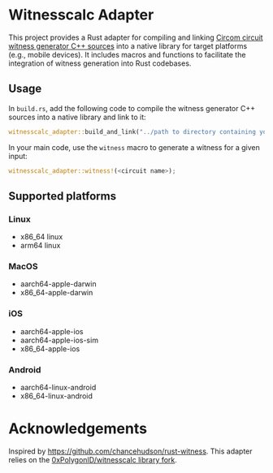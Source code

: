 # Witnesscalc Adapter

This project provides a Rust adapter for compiling and linking [Circom circuit witness generator C++ sources](https://docs.circom.io/getting-started/computing-the-witness/#computing-the-witness-with-c) into a native library for target platforms (e.g., mobile devices). It includes macros and functions to facilitate the integration of witness generation into Rust codebases.

## Usage

In `build.rs`, add the following code to compile the witness generator C++ sources into a native library and link to it:

```rust
witnesscalc_adapter::build_and_link("../path to directory containing your C++ sources");
```

In your main code, use the `witness` macro to generate a witness for a given input:

```rust
witnesscalc_adapter::witness!(<circuit name>);
```

## Supported platforms

### Linux

-   x86_64 linux
-   arm64 linux

### MacOS

-   aarch64-apple-darwin
-   x86_64-apple-darwin

### iOS

-   aarch64-apple-ios
-   aarch64-apple-ios-sim
-   x86_64-apple-ios

### Android

-   aarch64-linux-android
-   x86_64-linux-android

# Acknowledgements

Inspired by https://github.com/chancehudson/rust-witness. This adapter relies on the [0xPolygonID/witnesscalc library fork](https://github.com/zkmopro/witnesscalc).

